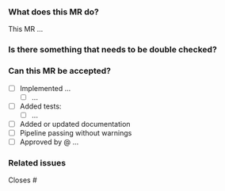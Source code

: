 ### What does this MR do?
<!-- Explain _how_ you achieved the proposal of the task. -->
This MR ...


### Is there something that needs to be double checked?
<!-- Is there something a reviewer should look out for _especially_? -->


### Can this MR be accepted?
- [ ] Implemented ...
   - [ ] ...
- [ ] Added tests:
   - [ ] ...
- [ ] Added or updated documentation
- [ ] Pipeline passing without warnings
- [ ] Approved by @ ...
<!-- Add reviewer(s) here once no longer in WIP -->


### Related issues
Closes #
<!-- For automatic closing, you can add commas between issue numbers-->
